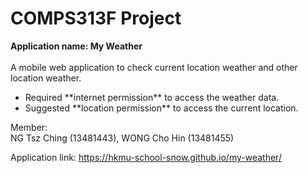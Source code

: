 <h1>COMPS313F Project</h1>

**Application name: My Weather** <br><br>
A mobile web application to check current location weather and other location weather.
<ul>
<li>Required **internet permission** to access the weather data.</li>
<li>Suggested **location permission** to access the current location.</li>
</ul>

Member:<br>
NG Tsz Ching (13481443), WONG Cho Hin (13481455)<br>

Application link: https://hkmu-school-snow.github.io/my-weather/
